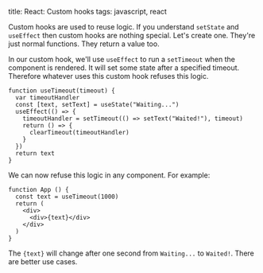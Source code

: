 title: React: Custom hooks
tags: javascript, react

Custom hooks are used to reuse logic. If you understand `setState` and `useEffect` then custom hooks are nothing special. Let's create one. They're just normal functions. They return a value too.

In our custom hook, we'll use `useEffect` to run a `setTimeout` when the component is rendered. It will set some state after a specified timeout. Therefore whatever uses this custom hook refuses this logic.

```
function useTimeout(timeout) {
  var timeoutHandler
  const [text, setText] = useState("Waiting...")
  useEffect(() => {
    timeoutHandler = setTimeout(() => setText("Waited!"), timeout)
    return () => {
      clearTimeout(timeoutHandler)
    }
  })
  return text
}
```

We can now refuse this logic in any component. For example:

```
function App () {
  const text = useTimeout(1000)
  return (
    <div>
      <div>{text}</div>
    </div>
  )
}
```

The `{text}` will change after one second from `Waiting...` to `Waited!`. There are better use cases.
